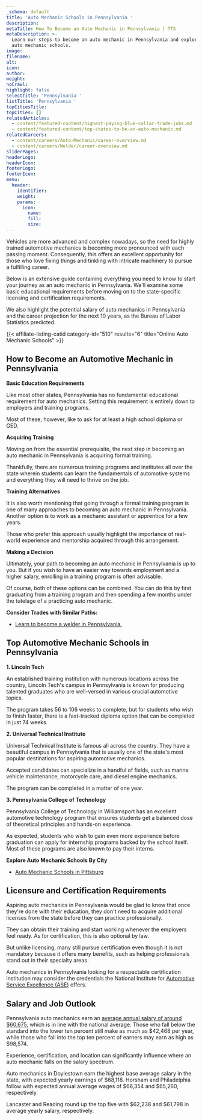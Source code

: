 ```yaml
---
_schema: default
title: 'Auto Mechanic Schools in Pennsylvania '
description:
metaTitle: How To Become an Auto Mechanic in Pennsylvania | TTS
metaDescription: >-
  Learn our steps to become an auto mechanic in Pennsylvania and explore our top
  auto mechanic schools.
image:
filename:
alt:
icon:
author:
weight:
noCrawl:
highlight: false
selectTitle: 'Pennsylvania '
listTitle: 'Pennsylvania '
topCitiesTitle:
topCities: []
relatedArticles:
  - content/featured-content/highest-paying-blue-collar-trade-jobs.md
  - content/featured-content/top-states-to-be-an-auto-mechanic.md
relatedCareers:
  - content/careers/Auto-Mechanic/career-overview.md
  - content/careers/Welder/career-overview.md
sliderPages:
headerLogo:
headerIcon:
footerLogo:
footerIcon:
menu:
  header:
    identifier:
    weight:
    params:
      icon:
        name:
        fill:
        size:
---
```

Vehicles are more advanced and complex nowadays, so the need for highly trained automotive mechanics is becoming more pronounced with each passing moment. Consequently, this offers an excellent opportunity for those who love fixing things and tinkling with intricate machinery to pursue a fulfilling career.

Below is an extensive guide containing everything you need to know to start your journey as an auto mechanic in Pennsylvania. We'll examine some basic educational requirements before moving on to the state-specific licensing and certification requirements.

We also highlight the potential salary of auto mechanics in Pennsylvania and the career projection for the next 10 years, as the Bureau of Labor Statistics predicted.

{{< affiliate-listing-catid category-id="510" results="6" title="Online Auto Mechanic Schools" >}}

## **How to Become an Automotive Mechanic in Pennsylvania**

**Basic Education Requirements**

Like most other states, Pennsylvania has no fundamental educational requirement for auto mechanics. Setting this requirement is entirely down to employers and training programs.

Most of these, however, like to ask for at least a high school diploma or GED.

**Acquiring Training**

Moving on from the essential prerequisite, the next step in becoming an auto mechanic in Pennsylvania is acquiring formal training.

Thankfully, there are numerous training programs and institutes all over the state wherein students can learn the fundamentals of automotive systems and everything they will need to thrive on the job.

**Training Alternatives**

It is also worth mentioning that going through a formal training program is one of many approaches to becoming an auto mechanic in Pennsylvania. Another option is to work as a mechanic assistant or apprentice for a few years.

Those who prefer this approach usually highlight the importance of real-world experience and mentorship acquired through this arrangement.

**Making a Decision**

Ultimately, your path to becoming an auto mechanic in Pennsylvania is up to you. But if you wish to have an easier way towards employment and a higher salary, enrolling in a training program is often advisable.

Of course, both of these options can be combined. You can do this by first graduating from a training program and then spending a few months under the tutelage of a practicing auto mechanic.

**Consider Trades with Similar Paths:**

* [Learn to become a welder in Pennsylvania.](https://toptradeschools.com/near-you/welder/pennsylvania/)

## **Top Automotive Mechanic Schools in Pennsylvania**

**1\. Lincoln Tech**

An established training institution with numerous locations across the country, Lincoln Tech's campus in Pennsylvania is known for producing talented graduates who are well-versed in various crucial automotive topics.

The program takes 56 to 106 weeks to complete, but for students who wish to finish faster, there is a fast-tracked diploma option that can be completed in just 74 weeks.

**2\. Universal Technical Institute**

Universal Technical Institute is famous all across the country. They have a beautiful campus in Pennsylvania that is usually one of the state's most popular destinations for aspiring automotive mechanics.

Accepted candidates can specialize in a handful of fields, such as marine vehicle maintenance, motorcycle care, and diesel engine mechanics.

The program can be completed in a matter of one year.

**3\. Pennsylvania College of Technology**

Pennsylvania College of Technology in Williamsport has an excellent automotive technology program that ensures students get a balanced dose of theoretical principles and hands-on experience.

As expected, students who wish to gain even more experience before graduation can apply for internship programs backed by the school itself. Most of these programs are also known to pay their interns.

**Explore Auto Mechanic Schools By City**

* [Auto Mechanic Schools in Pittsburg](https://toptradeschools.com/near-you/auto-mechanic/pennsylvania/pittsburgh/)

## **Licensure and Certification Requirements**

Aspiring auto mechanics in Pennsylvania would be glad to know that once they're done with their education, they don't need to acquire additional licenses from the state before they can practice professionally.

They can obtain their training and start working whenever the employers feel ready. As for certification, this is also optional by law.

But unlike licensing, many still pursue certification even though it is not mandatory because it offers many benefits, such as helping professionals stand out in their specialty areas.

Auto mechanics in Pennsylvania looking for a respectable certification institution may consider the credentials the National Institute for [Automotive Service Excellence (ASE)](https://www.ase.com/) offers.

## **Salary and Job Outlook**

Pennsylvania auto mechanics earn an [average annual salary of around $60,675](https://www.bls.gov/oes/2019/may/oes493023.htm), which is in line with the national average. Those who fall below the standard into the lower ten percent still make as much as $42,468 per year, while those who fall into the top ten percent of earners may earn as high as $98,574.

Experience, certification, and location can significantly influence where an auto mechanic falls on the salary spectrum.

Auto mechanics in Doylestown earn the highest base average salary in the state, with expected yearly earnings of $68,118. Horsham and Philadelphia follow with expected annual average wages of $66,354 and $65,260, respectively.

Lancaster and Reading round up the top five with $62,238 and $61,798 in average yearly salary, respectively.